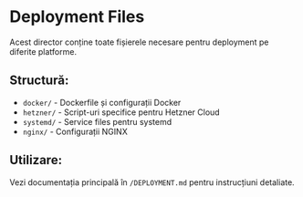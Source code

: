# Deployment Files

Acest director conține toate fișierele necesare pentru deployment pe diferite platforme.

## Structură:

- `docker/` - Dockerfile și configurații Docker
- `hetzner/` - Script-uri specifice pentru Hetzner Cloud
- `systemd/` - Service files pentru systemd
- `nginx/` - Configurații NGINX

## Utilizare:

Vezi documentația principală în `/DEPLOYMENT.md` pentru instrucțiuni detaliate.